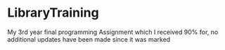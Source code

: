 # LibraryTraining
My 3rd year final programming Assignment which I received 90% for, no additional updates have been made since it was marked 
